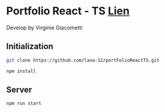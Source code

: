# Portfolio React - TS [Lien](https://portfolio-virginie-giacometti.netlify.app/)

Develop by Virginie Giacometti 


## Initialization

```bash
git clone https://github.com/lana-12/portFolioReactTS.git
```


```bash
npm install
```

## Server
```bash
npm run start
```

